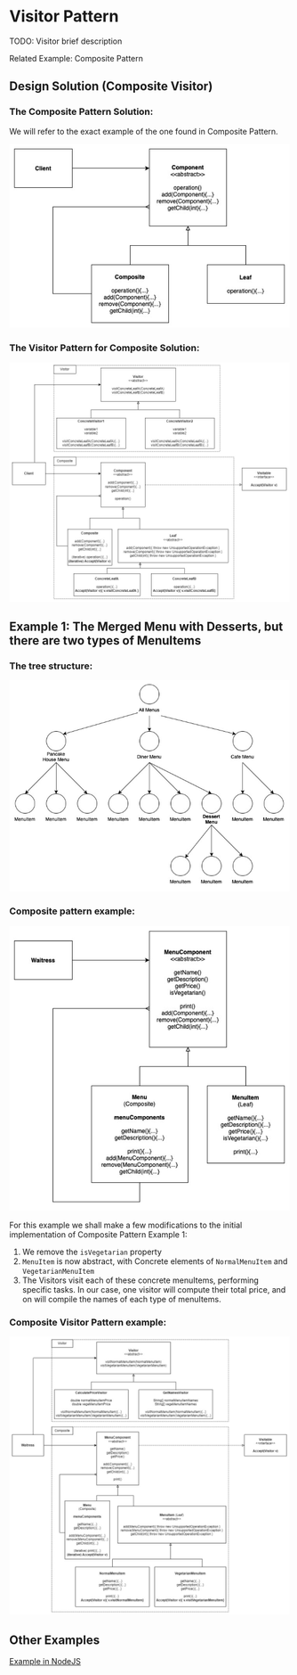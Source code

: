 
# Visitor Pattern

TODO: Visitor brief description

Related Example: Composite Pattern

## Design Solution (Composite Visitor)

### The Composite Pattern Solution:

We will refer to the exact example of the one found in Composite Pattern.

![Composite Pattern Solution](images/composite-solution.jpg)

### The Visitor Pattern for Composite Solution:

![Composite Visitor Pattern Solution](images/visitor-solution.jpg)

## Example 1: The Merged Menu with Desserts, but there are two types of MenuItems

### The tree structure:

![Composite Pattern Example 1 Tree](images/composite-example1-tree.jpg)

### Composite pattern example:

![Composite Pattern Example 1](images/composite-example1.jpg)

For this example we shall make a few modifications to the initial implementation of Composite Pattern Example 1:

1. We remove the `isVegetarian` property
2. `MenuItem` is now abstract, with Concrete elements of `NormalMenuItem` and `VegetarianMenuItem`
3. The Visitors visit each of these concrete menuItems, performing specific tasks. In our case, one visitor will compute their total price, and on will compile the names of each type of menuItems.

### Composite Visitor Pattern example:

![Visitor Pattern Example 1](images/visitor-example1.jpg)



## Other Examples

[Example in NodeJS](https://github.com/asyrul21/design-patterns-nodejs/tree/master/structural/composites)





